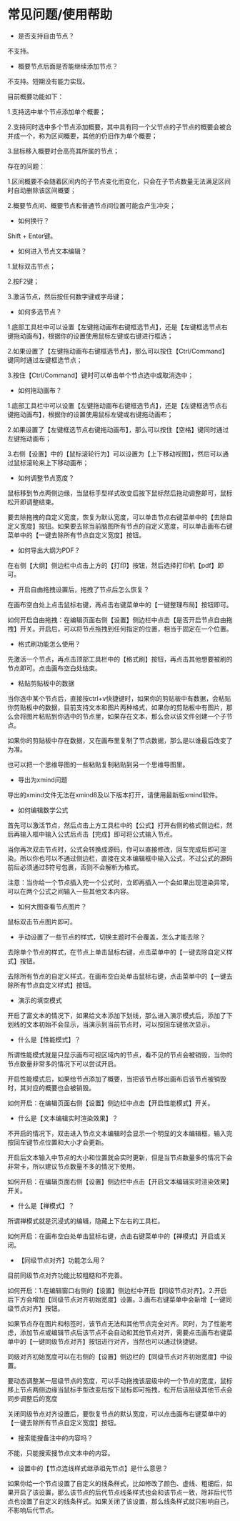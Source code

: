 # 常见问题/使用帮助

- 是否支持自由节点？

不支持。

- 概要节点后面是否能继续添加节点？

不支持。短期没有能力实现。

目前概要功能如下：

1.支持选中单个节点添加单个概要；

2.支持同时选中多个节点添加概要，其中具有同一个父节点的子节点的概要会被合并成一个，称为区间概要，其他的仍旧作为单个概要；

3.鼠标移入概要时会高亮其所属的节点；

存在的问题：

1.区间概要不会随着区间内的子节点变化而变化，只会在子节点数量无法满足区间时自动删除该区间概要；

2.概要节点间、概要节点和普通节点间位置可能会产生冲突；

- 如何换行？

Shift + Enter键。

- 如何进入节点文本编辑？

1.鼠标双击节点；

2.按F2键；

3.激活节点，然后按任何数字键或字母键；

- 如何多选节点？

1.底部工具栏中可以设置【左键拖动画布右键框选节点】，还是【左键框选节点右键拖动画布】，根据你的设置使用鼠标左键或右键进行框选；

2.如果设置了【左键拖动画布右键框选节点】，那么可以按住【Ctrl/Command】键同时通过左键框选节点；

3.按住【Ctrl/Command】键时可以单击单个节点选中或取消选中；

- 如何拖动画布？

1.底部工具栏中可以设置【左键拖动画布右键框选节点】，还是【左键框选节点右键拖动画布】，根据你的设置使用鼠标左键或右键拖动画布；

2.如果设置了【左键框选节点右键拖动画布】，那么可以按住【空格】键同时通过左键拖动画布；

3.右侧【设置】中的【鼠标滚轮行为】可以设置为【上下移动视图】，然后可以通过鼠标滚轮来上下移动画布；

- 如何调整节点宽度？

鼠标移到节点两侧边缘，当鼠标手型样式改变后按下鼠标然后拖动调整即可，鼠标松开即调整结束。

要去除拖拽的自定义宽度，恢复为默认宽度，可以单击节点右键菜单中的【去除自定义宽度】按钮。如果要去除当前脑图所有节点的自定义宽度，可以单击画布右键菜单中的【一键去除所有节点自定义宽度】按钮。

- 如何导出大纲为PDF？

在右侧【大纲】侧边栏中点击上方的【打印】按钮，然后选择打印机【pdf】即可。

- 开启自由拖拽设置后，拖拽了节点后怎么恢复？

在画布空白处上点击鼠标右键，再点击右键菜单中的【一键整理布局】按钮即可。

如何开启自由拖拽：在编辑页面右侧【设置】侧边栏中点击【是否开启节点自由拖拽】开关。开启后，可以将节点拖拽到任何指定的位置，相当于固定在一个位置。

- 格式刷功能怎么使用？

先激活一个节点，再点击顶部工具栏中的【格式刷】按钮，再点击其他想要被刷的节点即可。点击画布空白处结束。

- 粘贴剪贴板中的数据

当你选中某个节点后，直接按ctrl+v快捷键时，如果你的剪贴板中有数据，会粘贴你剪贴板中的数据，目前支持文本和图片两种格式，如果你的剪贴板中有图片，那么会将图片粘贴到你选中的节点里，如果存在文本，那么会以该文件创建一个子节点。

如果你的剪贴板中存在数据，又在画布里复制了节点数据，那么是以谁最后改变了为准。

也可以把一个思维导图的一些粘贴复制粘贴到另一个思维导图里。

- 导出为xmind问题

导出的xmind文件无法在xmind8及以下版本打开，请使用最新版xmind软件。

- 如何编辑数学公式

首先可以激活节点，然后点击上方工具栏中的【公式】打开右侧的格式侧边栏，然后再输入框中输入公式后点击【完成】即可将公式输入节点。

当你再次双击节点时，公式会转换成源码，你可以直接修改，回车完成后即可渲染。所以你也可以不通过侧边栏，直接在文本编辑框中输入公式，不过公式的源码前后必须通过$符号包裹，否则不会解析为格式。

注意：当你给一个节点插入完一个公式时，立即再插入一个会如果出现渲染异常，可以在两个公式之间输入一些其他文本内容。

- 如何大图查看节点图片？

鼠标双击节点图片即可。

- 手动设置了一些节点的样式，切换主题时不会覆盖，怎么才能去除？

去除单个节点的样式，在节点上单击鼠标右键，点击菜单中的【一键去除自定义样式】按钮。

去除所有节点的自定义样式，在画布空白处单击鼠标右键，点击菜单中的【一键去除所有节点自定义样式】按钮。

- 演示的填空模式

开启了富文本的情况下，如果给文本添加下划线，那么进入演示模式后，添加了下划线的文本初始不会显示，当演示到当前节点时，可以按回车键依次显示。

- 什么是【性能模式】？

所谓性能模式就是只显示画布可视区域内的节点，看不见的节点会被销毁，当你的节点数量非常多的情况下可以尝试开启。

开启性能模式后，如果给节点添加了概要，当把该节点移出画布后该节点被销毁时，其对应的概要也会被销毁。

如何开启：在编辑页面右侧【设置】侧边栏中点击【开启性能模式】开关。

- 什么是【文本编辑实时渲染效果】？

不开启的情况下，双击进入节点文本编辑时会显示一个明显的文本编辑框，输入完按回车键节点位置和大小才会更新。

开启后文本输入中节点的大小和位置就会实时更新，但是当节点数量多的情况下会非常卡，所以建议节点数量不多的情况下使用。

如何开启：在编辑页面右侧【设置】侧边栏中点击【开启文本编辑实时渲染效果】开关。

- 什么是【禅模式】？

所谓禅模式就是沉浸式的编辑，隐藏上下左右的工具栏。

如何开启：在画布空白处单击鼠标右键，点击右键菜单中的【禅模式】开启或关闭。

- 【同级节点对齐】功能怎么用？

目前同级节点对齐功能比较粗糙和不完善。

如何开启：1.在编辑窗口右侧的【设置】侧边栏中开启【同级节点对齐】。2.开启后下方会增加【同级节点对齐初始宽度】设置。3.画布右键菜单中会新增【一键同级节点对齐】按钮。

如果节点存在图片和标签时，该节点无法和其他节点完全对齐。同时，为了性能考虑，添加节点或编辑节点后该节点不会自动和其他节点对齐，需要点击画布右键菜单中的【一键同级节点对齐】按钮进行对齐，当然也可以通过快捷键。

同级对齐初始宽度可以在右侧的【设置】侧边栏的【同级节点对齐初始宽度】中设置。

要动态调整某一层级节点的宽度，可以手动拖拽该层级中的一个节点的宽度，鼠标移上节点两侧边缘当鼠标手型改变后按下鼠标即可拖拽，松开后该层级其他节点会同步调整后的宽度

关闭同级节点对齐设置后，要恢复节点的默认宽度，可以点击画布右键菜单中的【一键去除所有节点自定义宽度】按钮。

- 搜索能搜备注中的内容吗？

不能，只能搜索搜节点文本中的内容。

- 设置中的【节点连线样式继承祖先节点】是什么意思？

如果你给一个节点设置了自定义的线条样式，比如修改了颜色、虚线、粗细后，如果开启了该设置，那么该节点的后代节点线条样式也会和该节点一致，除非后代节点也设置了自定义的线条样式。如果关闭了该设置，那么线条样式就只影响自己，不影响后代节点。
